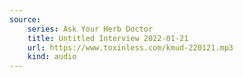 ```yaml
---
source:
    series: Ask Your Herb Doctor
    title: Untitled Interview 2022-01-21
    url: https://www.toxinless.com/kmud-220121.mp3
    kind: audio
---
```


